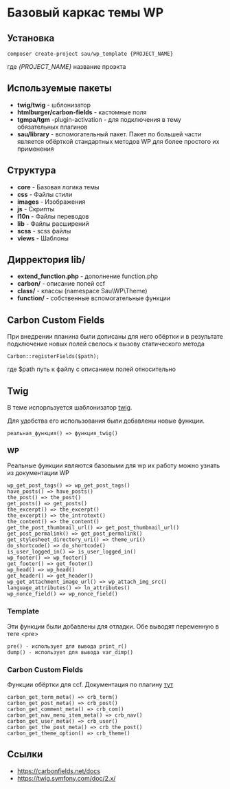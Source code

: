 # Базовый каркас темы WP

## Установка
```
composer create-project sau/wp_template {PROJECT_NAME}
```
где *{PROJECT_NAME}* название проэкта

## Используемые пакеты
- **twig/twig** - шблонизатор
- **htmlburger/carbon-fields** - кастомные поля
- **tgmpa/tgm** -plugin-activation - для подключения в тему обязательных плагинов
- **sau/library** - вспомогательный пакет. Пакет по большей части является обёрткой стандартных методов WP для более простого их применения 

## Структура
- **core** - Базовая логика темы
- **css** - Файлы стили
- **images** - Изображения
- **js** - Скрипты
- **l10n** - Файлы переводов
- **lib** -  Файлы расширений
- **scss** - scss файлы
- **views** - Шаблоны

## Дирректория lib/
* **extend_function.php** - дополнение function.php
* **carbon/** - описание полей ccf
* **class/** - классы (namespace Sau\WP\Theme\)
* **function/** - собственные вспомогательные функции

## Carbon Custom Fields
При внедрении планина были дописаны для него обёртки и в результате подключение новых полей свелось к вызову статического метода
```
Carbon::registerFields($path);
```
где $path путь к файлу с описанием полей относительно 

## Twig
В теме испорльзуется шаблонизатор [twig](https://twig.symfony.com/). 


Для удобства его использования были добавлены новые функции.
```
реальная_функция() => функция_twig()
```
### WP
Реальные функции являются базовыми для wp их работу можно узнать из документации WP
```
wp_get_post_tags() => wp_get_post_tags()
have_posts() => have_posts()
the_post() => the_post()
get_posts() => get_posts()
the_excerpt() => the_excerpt()
the_excerpt() => the_introtext()
the_content() => the_content()
get_the_post_thumbnail_url() => get_post_thumbnail_url()
get_post_permalink() => get_post_permalink()
get_stylesheet_directory_uri() => theme_uri()
do_shortcode() => do_shortcode()
is_user_logged_in() => is_user_logged_in()
wp_footer() => wp_footer()
get_footer() => get_footer()
wp_head() => wp_head()
get_header() => get_header()
wp_get_attachment_image_url() => wp_attach_img_src()
language_attributes() => ln_attributes()
wp_nonce_field() => wp_nonce_field()
```
### Template
Эти функции были добавлены для отладки. Обе выводят переменную в теге \<pre>
```
pre() - использует для вывода print_r()
dump() - использует для вывода var_dimp()
```
### Carbon Custom Fields
Функции обёртки для ccf. Документация по плагину [тут](https://carbonfields.net/docs/)
```
carbon_get_term_meta() => crb_term()
carbon_get_post_meta() => crb_post()
carbon_get_comment_meta() => crb_com()
carbon_get_nav_menu_item_meta() => crb_nav()
carbon_get_user_meta() => crb_user()
carbon_get_the_post_meta() => crb_the_post()
carbon_get_theme_option() => crb_theme()
```

## Ссылки
- https://carbonfields.net/docs
- https://twig.symfony.com/doc/2.x/
